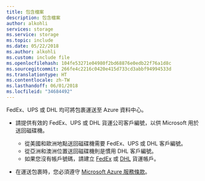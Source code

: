 ```yaml
---
title: 包含檔案
description: 包含檔案
author: alkohli
services: storage
ms.service: storage
ms.topic: include
ms.date: 05/22/2018
ms.author: alkohli
ms.custom: include file
ms.openlocfilehash: 104fe53271e04980f2bd68876e0edb22f76a1d8c
ms.sourcegitcommit: 266fe4c2216c0420e415d733cd3abbf94994533d
ms.translationtype: HT
ms.contentlocale: zh-TW
ms.lasthandoff: 06/01/2018
ms.locfileid: "34684492"
---
```

FedEx、UPS 或 DHL 均可將包裹運送至 Azure 資料中心。 

- 請提供有效的 FedEx、UPS 或 DHL 貨運公司客戶編號，以供 Microsoft 用於送回磁碟機。 
    
    - 從美國和歐洲地點送回磁碟機需要 FedEx、UPS 或 DHL 客戶編號。 
    - 從亞洲和澳洲位置送回磁碟機則是慣用 DHL 客戶編號。 
    - 如果您沒有帳戶號碼，請建立 [FedEx](http://www.fedex.com/us/oadr/) 或 [DHL](http://www.dhl.com/) 貨運帳戶。
- 在運送包裹時，您必須遵守 [Microsoft Azure 服務條款](https://azure.microsoft.com/support/legal/services-terms/)。
